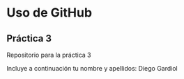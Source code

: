# Uso de GitHub
## Práctica 3
Repositorio para la práctica 3

Incluye a continuación tu nombre y apellidos: Diego Gardiol
